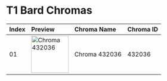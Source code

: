 # T1 Bard Chromas

| Index | Preview | Chroma Name | Chroma ID |
|:---|:---|:---|:---|
| 01 | <img src='https://raw.communitydragon.org/latest/plugins/rcp-be-lol-game-data/global/default/v1/champion-chroma-images/432/432036.png' alt='Chroma 432036' width='100'> | Chroma 432036 | 432036 |
